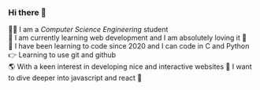 ### Hi there 👋
👩‍🎓 I am a *Computer Science Engineering* student
<br />🌱 I am currently learning web development and I am absolutely loving it 🌸
<br />🐬 I have been learning to code since 2020 and I can code in C and Python
<br />👉 Learning to use git and github
<br />🌎 With a keen interest in developing nice and interactive websites 🦚 I want to dive deeper into javascript and react 🌼

